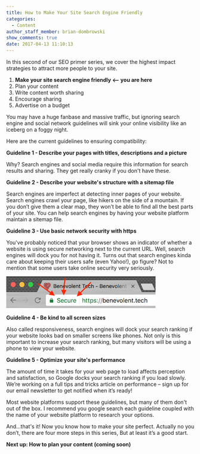 ```yaml
---
title: How to Make Your Site Search Engine Friendly
categories:
  - Content
author_staff_member: brian-dombrowski
show_comments: true
date: 2017-04-13 11:10:13
---
```



In this second of our SEO primer series, we cover the highest impact strategies to attract more people to your site.

1. **Make your site search engine friendly &lt;– you are here**
2. Plan your content
3. Write content worth sharing
4. Encourage sharing
5. Advertise on a budget

You may have a huge fanbase and massive traffic, but ignoring search engine and social network guidelines will sink your online visibility like an iceberg on a foggy night.

Here are the current guidelines to ensuring compatibility:

**Guideline 1 - Describe your pages with titles, descriptions and a picture**

Why? Search engines and social media require this information for search results and sharing. They get really cranky if you don't have these.

**Guideline 2 - Describe your website's structure with a sitemap file**

Search engines are imperfect at detecting inner pages of your website. Search engines crawl your page, like hikers on the side of a mountain. If you don’t give them a clear map, they won’t be able to find all the best parts of your site. You can help search engines by having your website platform maintain a sitemap file.

**Guideline 3 - Use basic network security with https**

You've probably noticed that your browser shows an indicator of whether a website is using secure networking next to the current URL. Well, search engines will dock you for not having it. Turns out that search engines kinda care about keeping their users safe (even Yahoo!), go figure? Not to mention that some users take online security very seriously.

![](/uploads/versions/https---x----400-85x---.png)

**Guideline 4 - Be kind to all screen sizes**

Also called responsiveness, search engines will dock your search ranking if your website looks bad on smaller screens like phones. Not only is this important to increase your search ranking, but many visitors will be using a phone to view your website.

**Guideline 5 - Optimize your site's performance**

The amount of time it takes for your web page to load affects perception and satisfaction, so Google docks your search ranking if you load slowly. We’re working on a full tips and tricks article on performance – sign up for our email newsletter to get notified when it’s ready!

Most website platforms support these guidelines, but many of them don't out of the box. I recommend you google search each guideline coupled with the name of your website platform to research your options.

And…that's it! Now you know how to make your site perfect. Actually no you don’t, there are four more steps in this series, But at least it’s a good start.

**Next up: How to plan your content (coming soon)**